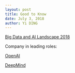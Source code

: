 ```yaml
---
layout: post
title: Good to Know
date: July 3, 2018
author: Yi DING
---
```


[Big Data and AI Landscape 2018](http://mattturck.com/wp-content/uploads/2018/06/Matt-Turck-FirstMark-Big-Data-Landscape-2018.png)



Company in leading roles:

[OpenAI](https://openai.com/)

[DeepMind](https://deepmind.com/)

